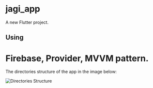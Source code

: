 # jagi_app

A new Flutter project.

## Using
# Firebase, Provider, MVVM pattern. 

The directories structure of the app in the image below:

![Directories Structure](https://user-images.githubusercontent.com/62309234/154876561-40b943a1-bd74-4709-8d4a-5ce74561860a.png)

